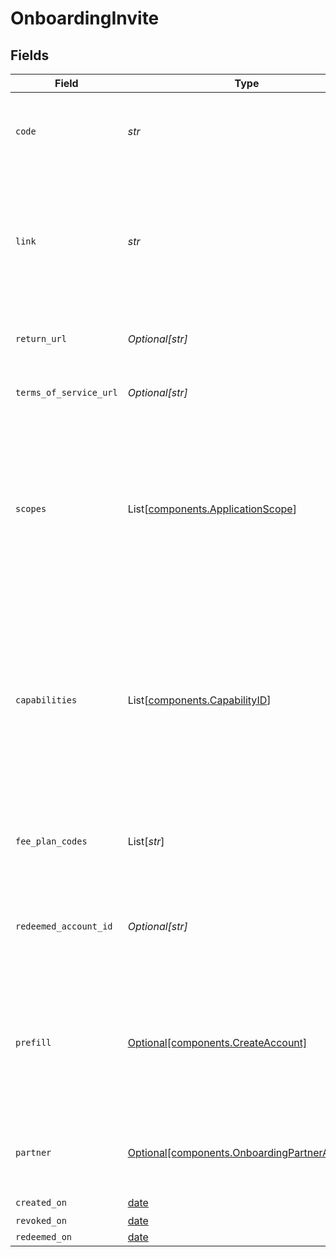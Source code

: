 # OnboardingInvite


## Fields

| Field                                                                                                                                                                                                                  | Type                                                                                                                                                                                                                   | Required                                                                                                                                                                                                               | Description                                                                                                                                                                                                            | Example                                                                                                                                                                                                                |
| ---------------------------------------------------------------------------------------------------------------------------------------------------------------------------------------------------------------------- | ---------------------------------------------------------------------------------------------------------------------------------------------------------------------------------------------------------------------- | ---------------------------------------------------------------------------------------------------------------------------------------------------------------------------------------------------------------------- | ---------------------------------------------------------------------------------------------------------------------------------------------------------------------------------------------------------------------- | ---------------------------------------------------------------------------------------------------------------------------------------------------------------------------------------------------------------------- |
| `code`                                                                                                                                                                                                                 | *str*                                                                                                                                                                                                                  | :heavy_check_mark:                                                                                                                                                                                                     | A unique code that identifies an onboarding invite.                                                                                                                                                                    | N1IA5eWYNh                                                                                                                                                                                                             |
| `link`                                                                                                                                                                                                                 | *str*                                                                                                                                                                                                                  | :heavy_check_mark:                                                                                                                                                                                                     | A unique URL, including the invite code, that the recipient can follow to redeem the invitation.                                                                                                                       |                                                                                                                                                                                                                        |
| `return_url`                                                                                                                                                                                                           | *Optional[str]*                                                                                                                                                                                                        | :heavy_minus_sign:                                                                                                                                                                                                     | The scopes requested by the inviter.                                                                                                                                                                                   |                                                                                                                                                                                                                        |
| `terms_of_service_url`                                                                                                                                                                                                 | *Optional[str]*                                                                                                                                                                                                        | :heavy_minus_sign:                                                                                                                                                                                                     | The terms of service URL set by the inviter.                                                                                                                                                                           |                                                                                                                                                                                                                        |
| `scopes`                                                                                                                                                                                                               | List[[components.ApplicationScope](../../models/components/applicationscope.md)]                                                                                                                                       | :heavy_check_mark:                                                                                                                                                                                                     | List of [scopes](https://docs.moov.io/api/authentication/scopes/) you request to use on this<br/>account. These values are used to determine what can be done with the account onboarded.                              | [<br/>"accounts.read"<br/>]                                                                                                                                                                                            |
| `capabilities`                                                                                                                                                                                                         | List[[components.CapabilityID](../../models/components/capabilityid.md)]                                                                                                                                               | :heavy_check_mark:                                                                                                                                                                                                     |   List of [capabilities](https://docs.moov.io/guides/accounts/capabilities/) you intend to request for this<br/>  account. These values are used to determine what information to collect from the user during onboarding. | [<br/>"transfers"<br/>]                                                                                                                                                                                                |
| `fee_plan_codes`                                                                                                                                                                                                       | List[*str*]                                                                                                                                                                                                            | :heavy_check_mark:                                                                                                                                                                                                     | List of fee plan codes to assign the account created by the invitee.                                                                                                                                                   | [<br/>"merchant-direct"<br/>]                                                                                                                                                                                          |
| `redeemed_account_id`                                                                                                                                                                                                  | *Optional[str]*                                                                                                                                                                                                        | :heavy_minus_sign:                                                                                                                                                                                                     | The account ID of the account that redeemed the invite.                                                                                                                                                                |                                                                                                                                                                                                                        |
| `prefill`                                                                                                                                                                                                              | [Optional[components.CreateAccount]](../../models/components/createaccount.md)                                                                                                                                         | :heavy_minus_sign:                                                                                                                                                                                                     | N/A                                                                                                                                                                                                                    | {<br/>"accountType": "business",<br/>"profile": {<br/>"business": {<br/>"legalBusinessName": "Whole Body Fitness LLC"<br/>}<br/>}<br/>}                                                                                |
| `partner`                                                                                                                                                                                                              | [Optional[components.OnboardingPartnerAccount]](../../models/components/onboardingpartneraccount.md)                                                                                                                   | :heavy_minus_sign:                                                                                                                                                                                                     | The account that created the onboarding invite.                                                                                                                                                                        |                                                                                                                                                                                                                        |
| `created_on`                                                                                                                                                                                                           | [date](https://docs.python.org/3/library/datetime.html#date-objects)                                                                                                                                                   | :heavy_check_mark:                                                                                                                                                                                                     | N/A                                                                                                                                                                                                                    |                                                                                                                                                                                                                        |
| `revoked_on`                                                                                                                                                                                                           | [date](https://docs.python.org/3/library/datetime.html#date-objects)                                                                                                                                                   | :heavy_minus_sign:                                                                                                                                                                                                     | N/A                                                                                                                                                                                                                    |                                                                                                                                                                                                                        |
| `redeemed_on`                                                                                                                                                                                                          | [date](https://docs.python.org/3/library/datetime.html#date-objects)                                                                                                                                                   | :heavy_minus_sign:                                                                                                                                                                                                     | N/A                                                                                                                                                                                                                    |                                                                                                                                                                                                                        |